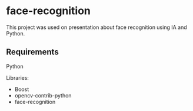 # face-recognition

This project was used on presentation about face recognition using IA and Python.


## Requirements

Python

Libraries:

- Boost
- opencv-contrib-python
- face-recognition